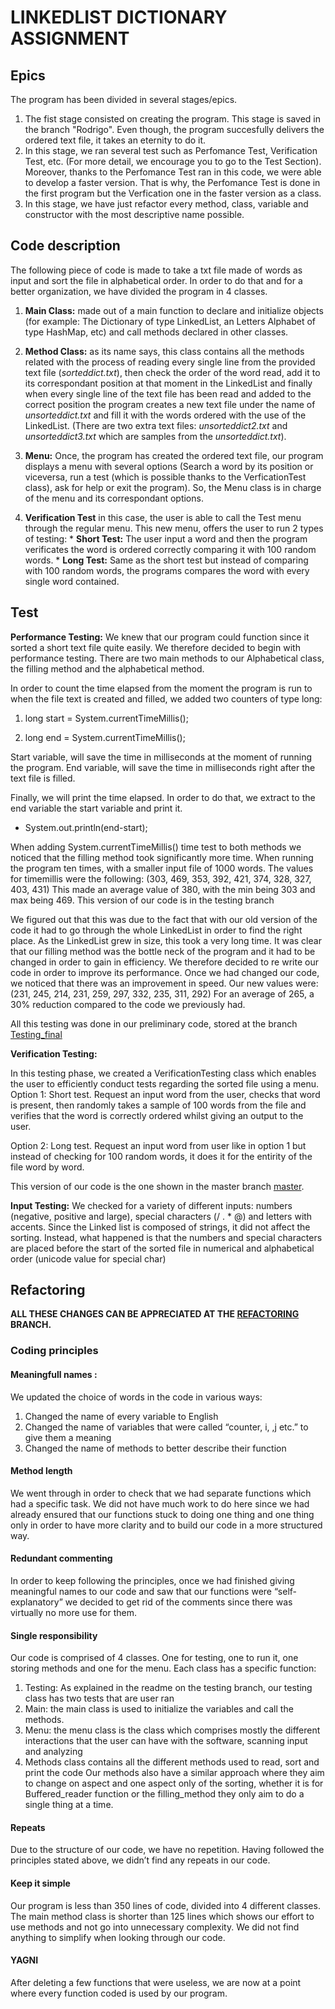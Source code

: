 LINKEDLIST DICTIONARY ASSIGNMENT
================================

## Epics

The program has been divided in several stages/epics.
  1. The fist stage consisted on creating the program. This stage is saved in the branch "Rodrigo". Even though, the program succesfully delivers the ordered text file, it takes an eternity to do it. 
  2. In this stage, we ran several test such as Perfomance Test, Verification Test, etc. (For more detail, we encourage you to go to the Test Section). Moreover, thanks to the Perfomance Test ran in this code, we were able to develop a faster version. That is why, the Perfomance Test is done in the first program but the Verfication one in the faster version as a class.
  3. In this stage, we have just refactor every method, class, variable and constructor with the most descriptive name possible.  

## Code description

The following piece of code is made to take a txt file made of words as input and sort the file in alphabetical order. In order to do that and for a better organization, we have divided the program in 4 classes.

  1. **Main Class:** made out of a main function to declare and initialize objects (for example: The Dictionary of type LinkedList, an Letters Alphabet of type HashMap, etc) and call methods declared in other classes.
  
  2. **Method Class:** as its name says, this class contains all the methods related with the process of reading every single line from the provided text file (_sorteddict.txt_), then check the order of the word read, add it to its correspondant position at that moment in the LinkedList and finally when every single line of the text file has been read and added to the correct position the program creates a new text file under the name of _unsorteddict.txt_ and fill it with the words ordered with the use of the LinkedList. (There are two extra text files: _unsorteddict2.txt_ and _unsorteddict3.txt_ which are samples from the _unsorteddict.txt_).
  
  3. **Menu:** Once, the program has created the ordered text file, our program displays a menu with several options (Search a word by its position or viceversa, run a test (which is possible thanks to the VerficationTest class), ask for help or exit the program). So, the Menu class is in charge of the menu and its correspondant options.
  
  4. **Verification Test** in this case, the user is able to call the Test menu through the regular menu. This new menu, offers the user to run 2 types of testing:
    * **Short Test:** The user input a word and then the program verificates the word is ordered correctly comparing it with 100 random words.
    * **Long Test:** Same as the short test but instead of comparing with 100 random words, the programs compares the word with every single word contained.
    
 ## Test 

**Performance Testing:**
We knew that our program could function since it sorted a short text file quite easily. We therefore decided to begin with performance testing. There are two main methods to our Alphabetical class, the filling method and the alphabetical method.

In order to count the time elapsed from the moment the program is run to when the file text is created and filled, we added two counters of type long:

  1. long start = System.currentTimeMillis();

  2. long end = System.currentTimeMillis(); 
  
Start variable, will save the time in milliseconds at the moment of running the program. 
End variable, will save the time in milliseconds right after the text file is filled.

Finally, we will print the time elapsed. In order to do that, we extract to the end variable the start variable and print it.
  
  * System.out.println(end-start);

When adding System.currentTimeMillis() time test to both methods we noticed that the filling method took significantly more time. When running the program ten times, with a smaller input file of 1000 words. The values for timemillis were the following: (303, 469, 353, 392, 421, 374, 328, 327, 403, 431) This made an average value of 380, with the min being 303 and max being 469. This version of our code is in the testing branch

We figured out that this was due to the fact that with our old version of the code it had to go through the whole LinkedList in order to find the right place. As the LinkedList grew in size, this took a very long time. It was clear that our filling method was the bottle neck of the program and it had to be changed in order to gain in efficiency. We therefore decided to re write our code in order to improve its performance. Once we had changed our code, we noticed that there was an improvement in speed. Our new values were: (231, 245, 214, 231, 259, 297, 332, 235, 311, 292) For an average of 265, a 30% reduction compared to the code we previously had.

All this testing was done in our preliminary code, stored at the branch [Testing_final][TestingLink]

**Verification Testing:**

In this testing phase, we created a VerificationTesting class which enables the user to efficiently conduct tests regarding the sorted file using a menu. Option 1: Short test. Request an input word from the user, checks that word is present, then randomly takes a sample of 100 words from the file and verifies that the word is correctly ordered whilst giving an output to the user.

Option 2: Long test. Request an input word from user like in option 1 but instead of checking for 100 random words, it does it for the entirity of the file word by word.

This version of our code is the one shown in the master branch [master][master].

**Input Testing:**
We checked for a variety of different inputs: numbers (negative, positive and large), special characters (/ . * @) and letters with accents. Since the Linked list is composed of strings, it did not affect the sorting. Instead, what happened is that the numbers and special characters are placed before the start of the sorted file in numerical and alphabetical order (unicode value for special char)

## Refactoring

**ALL THESE CHANGES CAN BE APPRECIATED AT THE [REFACTORING][REFACTOR] BRANCH.**

### Coding principles 

#### Meaningfull names :

We updated the choice of words in the code in various ways:
1.	Changed the name of every variable to English
2.	Changed the name of variables that were called “counter, i, ,j etc.” to give them a meaning
3.	Changed the name of methods to better describe their function

#### Method length

We went through in order to check that we had separate functions which had a specific task.
We did not have much work to do here since we had already ensured that our functions stuck to doing one thing and one thing only in order to have more clarity and to build our code in a more structured way.

#### Redundant commenting
In order to keep following the principles, once we had finished giving meaningful names to our code and saw that our functions were “self-explanatory” we decided to get rid of the comments since there was virtually no more use for them.

#### Single responsibility
Our code is comprised of 4 classes. One for testing, one to run it, one storing methods and one for the menu. Each class has a specific function:
1.	Testing: As explained in the readme on the testing branch, our testing class has two tests that are user ran
2.	Main: the main class is used to initialize the variables and call the methods.
3.	Menu: the menu class is the class which comprises mostly the different interactions that the user can have with the software, scanning input and analyzing
4.	Methods class contains all the different methods used to read, sort and print the code 
Our methods also have a similar approach where they aim to change on aspect and one aspect only of the sorting, whether it is for Buffered_reader function or the filling_method they only aim to do a single thing at a time.

#### Repeats
Due to the structure of our code, we have no repetition. Having followed the principles stated above, we didn’t find any repeats in our code. 
#### Keep it simple
Our program is less than 350 lines of code, divided into 4 different classes. The main method class is shorter than 125 lines which shows our effort to use methods and not go into unnecessary complexity. We did not find anything to simplify when looking through our code.

#### YAGNI
After deleting a few functions that were useless, we are now at a point where every function coded is used by our program.




[TestingLink]: https://github.com/therodrigocamarena/ExerciseAmaury/tree/Testing_final
[master]: https://github.com/therodrigocamarena/LinkedList
[REFACTOR]: https://github.com/therodrigocamarena/LinkedList/tree/Refactor
